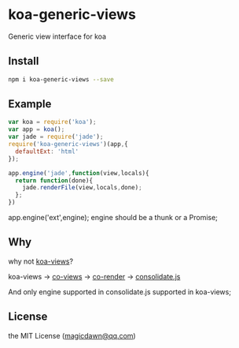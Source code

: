 # koa-generic-views
Generic view interface for koa

## Install
```sh
npm i koa-generic-views --save
```

## Example
```js
var koa = require('koa');
var app = koa();
var jade = require('jade');
require('koa-generic-views')(app,{
  defaultExt: 'html'
});

app.engine('jade',function(view,locals){
  return function(done){
    jade.renderFile(view,locals,done);
  };
})
```

app.engine('ext',engine);
engine should be a thunk or a Promise;

## Why
why not [koa-views](https://github.com/queckezz/koa-views)?

koa-views -> [co-views](https://github.com/tj/co-views) -> [co-render](https://github.com/tj/co-render)
-> [consolidate.js](https://github.com/tj/consolidate.js)

And only engine supported in consolidate.js supported in koa-views;

## License
the MIT License (magicdawn@qq.com)
